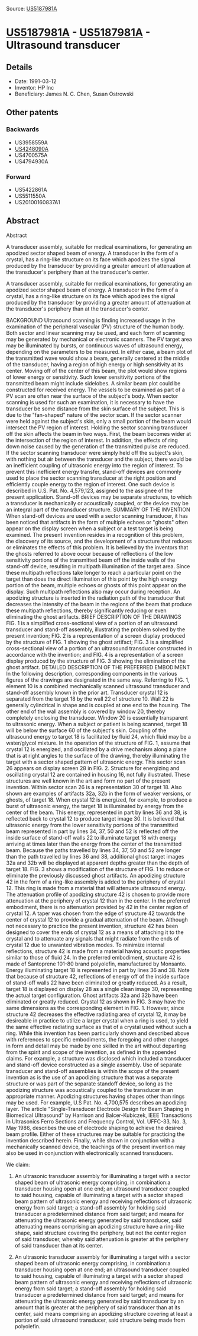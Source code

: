 Source: [US5187981A](https://patents.google.com/patent/US5187981A)

# [US5187981A](US5187981A.md) - [US5187981A](US5187981A.md) - Ultrasound transducer

## Details

* Date: 1991-03-12
* Inventor: HP Inc
* Beneficiary: James N. C. Chen, Susan Ostrowski

## Other patents

### Backwards
 * US3958559A
 * [US4248090A](US4248090A.md)
 * US4700575A
 * US4794930A
### Forward
 * US5422861A
 * US5511550A
 * US20100160837A1
## Abstract

Abstract

A transducer assembly, suitable for medical examinations, for generating an apodized sector shaped beam of energy. A transducer in the form of a crystal, has a ring-like structure on its face which apodizes the signal produced by the transducer by providing a greater amount of attenuation at the transducer's periphery than at the transducer's center.



A transducer assembly, suitable for medical examinations, for generating an apodized sector shaped beam of energy. A transducer in the form of a crystal, has a ring-like structure on its face which apodizes the signal produced by the transducer by providing a greater amount of attenuation at the transducer's periphery than at the transducer's center.

BACKGROUND
Ultrasound scanning is finding increased usage in the examination of the peripheral vascular (PV) structure of the human body. Both sector and linear scanning may be used, and each form of scanning may be generated by mechanical or electronic scanners. The PV target area may be illuminated by bursts, or continuous waves of ultrasound energy, depending on the parameters to be measured. In either case, a beam plot of the transmitted wave would show a beam, generally centered at the middle of the transducer, having a region of high energy or high sensitivity at its center. Moving off of the center of this beam, the plot would show regions of lower energy or sensitivity. Such lower sensitivity portions of the transmitted beam might include sidelobes. A similar beam plot could be constructed for received energy.
The vessels to be examined as part of a PV scan are often near the surface of the subject's body. When sector scanning is used for such an examination, it is necessary to have the transducer be some distance from the skin surface of the subject. This is due to the "fan-shaped" nature of the sector scan. If the sector scanner were held against the subject's skin, only a small portion of the beam would intersect the PV region of interest. Holding the sector scanning transducer off the skin affects the beam in two ways. First, the beam becomes wider at the intersection of the region of interest. In addition, the effects of ring down noise caused by the generation of the transmitted pulse are reduced.
If the sector scanning transducer were simply held off the subject's skin, with nothing but air between the transducer and the subject, there would be an inefficient coupling of ultrasonic energy into the region of interest. To prevent this inefficient energy transfer, stand-off devices are commonly used to place the sector scanning transducer at the right position and efficiently couple energy to the region of interest. One such device is described in U.S. Pat. No. 4,579,123, assigned to the assignee of the present application. Stand-off devices may be separate structures, to which a transducer is mechanically or acoustically coupled, or the device may be an integral part of the transducer structure.
SUMMARY OF THE INVENTION
When stand-off devices are used with a sector scanning transducer, it has been noticed that artifacts in the form of multiple echoes or "ghosts" often appear on the display screen when a subject or a test target is being examined. The present invention resides in a recognition of this problem, the discovery of its source, and the development of a structure that reduces or eliminates the effects of this problem. It is believed by the inventors that the ghosts referred to above occur because of reflections of the low sensitivity portions of the transmitted beam off the inside walls of the stand-off device, resulting in multipath illumination of the target area. Since these multipath reflections take longer to reach a particular point on the target than does the direct illumination of this point by the high energy portion of the beam, multiple echoes or ghosts of this point appear on the display. Such multipath reflections also may occur during reception. An apodizing structure is inserted in the radiation path of the transducer that decreases the intensity of the beam in the regions of the beam that produce these multipath reflections, thereby significantly reducing or even eliminating the ghost artifacts.
BRIEF DESCRIPTION OF THE DRAWINGS
FIG. 1 is a simplified cross-sectional view of a portion of an ultrasound transducer and stand-off assembly, illustrating the problem solved by the present invention;
FIG. 2 is a representation of a screen display produced by the structure of FIG. 1 showing the ghost artifact;
FIG. 3 is a simplified cross-sectional view of a portion of an ultrasound transducer constructed in accordance with the invention; and
FIG. 4 is a representation of a screen display produced by the structure of FIG. 3 showing the elimination of the ghost artifact.
DETAILED DESCRIPTION OF THE PREFERRED EMBODIMENT
In the following description, corresponding components in the various figures of the drawings are designated in the same way.
Referring to FIG. 1, element 10 is a combined mechanically scanned ultrasound transducer and stand-off assembly known in the prior art. Transducer crystal 12 is separated from the target 18 by the wall 22 of structure 10. Wall 22 is generally cylindrical in shape and is coupled at one end to the housing. The other end of the wall assembly is covered by window 20, thereby completely enclosing the transducer. Window 20 is essentially transparent to ultrasonic energy. When a subject or patient is being scanned, target 18 will be below the surface 60 of the subject's skin. Coupling of the ultrasound energy to target 18 is facilitated by fluid 24, which fluid may be a water/glycol mixture.
In the operation of the structure of FIG. 1, assume that crystal 12 is energized, and oscillated by a drive mechanism along a plane that is at right angles to the surface of the drawing, thereby illuminating the target with a sector shaped pattern of ultrasonic energy. This sector scan 26 appears on display screen 28 in FIG. 2. Structure for energizing and oscillating crystal 12 are contained in housing 16, not fully illustrated. These structures are well known in the art and form no part of the present invention.
Within sector scan 26 is a representation 30 of target 18. Also shown are examples of artifacts 32a, 32b in the form of weaker versions, or ghosts, of target 18. When crystal 12 is energized, for example, to produce a burst of ultrasonic energy, the target 18 is illuminated by energy from the center of the beam. This energy, represented in part by lines 36 and 38, is reflected back to crystal 12 to produce target image 30. It is believed that ultrasonic energy from the lower sensitivity portions of the transmitted beam represented in part by lines 34, 37, 50 and 52 is reflected off the inside surface of stand-off walls 22 to illuminate target 18 with energy arriving at times later than the energy from the center of the transmitted beam. Because the paths travelled by lines 34, 37, 50 and 52 are longer than the path travelled by lines 36 and 38, additional ghost target images 32a and 32b will be displayed at apparent depths greater than the depth of target 18.
FIG. 3 shows a modification of the structure of FIG. 1 to reduce or eliminate the previously discussed ghost artifacts. An apodizing structure 42 in the form of a ring-like assembly is added to the periphery of crystal 12. This ring is made from a material that will attenuate ultrasound energy. The attenuation profile of apodizing structure 42 is chosen to provide more attenuation at the periphery of crystal 12 than in the center. In the preferred embodiment, there is no attenuation provided by 42 in the center region of crystal 12. A taper was chosen from the edge of structure 42 towards the center of crystal 12 to provide a gradual attenuation of the beam. Although not necessary to practice the present invention, structure 42 has been designed to cover the ends of crystal 12 as a means of attaching it to the crystal and to attenuate any signals that might radiate from the ends of crystal 12 due to unwanted vibration modes.
To minimize internal reflections, structure 42 is made from a material having acoustic properties similar to those of fluid 24. In the preferred embodiment, structure 42 is made of Santoprene 101-80 brand polyolefin, manufactured by Monsanto. Energy illuminating target 18 is represented in part by lines 36 and 38. Note that because of structure 42, reflections of energy off of the inside surface of stand-off walls 22 have been eliminated or greatly reduced. As a result, target 18 is displayed on display 28 as a single clean image 30, representing the actual target configuration. Ghost artifacts 32a and 32b have been eliminated or greatly reduced.
Crystal 12 as shown in FIG. 3 may have the same dimensions as the corresponding element in FIG. 1. However, since structure 42 decreases the effective radiating area of crystal 12, it may be desireable in practice to utilize a larger crystal when a ring is used, to yield the same effective radiating surface as that of a crystal used without such a ring.
While this invention has been particularly shown and described above with references to specific embodiments, the foregoing and other changes in form and detail may be made by one skilled in the art without departing from the spirit and scope of the invention, as defined in the appended claims. For example, a structure was disclosed which included a transducer and stand-off device constructed as a single assembly. Use of separate transducer and stand-off assemblies is within the scope of the present invention as is the use of an apodizing structure that was a separate structure or was part of the separate standoff device, so long as the apodizing structure was acoustically coupled to the transducer in an appropriate manner.
Apodizing structures having shapes other than rings may be used. For example, U.S Pat. No. 4,700,575 describes an apodizing layer. The article "Single-Transducer Electrode Design for Beam Shaping in Biomedical Ultrasound" by Harrison and Balcer-Kubiczek, IEEE Transactions in Ultrasonics Ferro Sections and Frequency Control, Vol. UFFC-33, No. 3, May 1986, describes the use of electrode shaping to achieve the desired beam profile. Either of these structures may be suitable for practicing the invention described herein.
Finally, while shown in conjunction with a mechanically scanned device, the teachings of the present invention may also be used in conjunction with electronically scanned transducers.

We claim:
 
1. An ultrasonic transducer assembly for illuminating a target with a sector shaped beam of ultrasonic energy comprising, in combination:a transducer housing open at one end; an ultrasound transducer coupled to said housing, capable of illuminating a target with a sector shaped beam pattern of ultrasonic energy and receiving reflections of ultrasonic energy from said target; a stand-off assembly for holding said transducer a predetermined distance from said target; and means for attenuating the ultrasonic energy generated by said transducer, said attenuating means comprising an apodizing structure have a ring-like shape, said structure covering the periphery, but not the center region of said transducer, whereby said attenuation is greater at the periphery of said transducer than at its center. 

  
2. An ultrasonic transducer assembly for illuminating a target with a sector shaped beam of ultrasonic energy comprising, in combination:a transducer housing open at one end; an ultrasound transducer coupled to said housing, capable of illuminating a target with a sector shaped beam pattern of ultrasonic energy and receiving reflections of ultrasonic energy from said target; a stand-off assembly for holding said transducer a predetermined distance from said target; and means for attenuating the ultrasonic energy generated by said transducer by an amount that is greater at the periphery of said transducer than at its center, said means comprising an apodizing structure covering at least a portion of said ultrasound transducer, said structure being made from polyolefin.